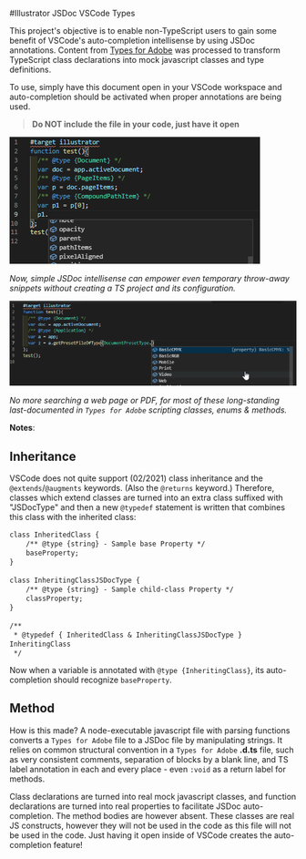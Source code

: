 #Illustrator JSDoc VSCode Types

This project's objective is to enable non-TypeScript users to gain some benefit of VSCode's auto-completion intellisense by using JSDoc annotations.
Content from [Types for Adobe](https://github.com/bbb999/Types-for-Adobe) was processed to transform TypeScript class declarations into mock javascript classes and type definitions.

To use, simply have this document open in your VSCode workspace and auto-completion should be activated when proper annotations are being used.

> **Do NOT include the file in your code, just have it open**

![VSCode Autocompletion](./images/Types-Visual-Studio-Code-Autocompletion.png)

_Now, simple JSDoc intellisense can empower even temporary throw-away snippets without creating a TS project and its configuration._

![VSCode Autocompletion](./images/Types-Visual-Studio-Code-Autocompletion-2.png)

_No more searching a web page or PDF, for most of these long-standing last-documented in `Types for Adobe` scripting classes, enums & methods._

**Notes**:
## Inheritance
VSCode does not quite support (02/2021) class inheritance and the `@extends`/`@augments` keywords. (Also the `@returns` keyword.) Therefore, classes which extend classes are turned into an extra class suffixed with "JSDocType" and then a new `@typedef` statement is written that combines this class with the inherited class:
```
class InheritedClass {
	/** @type {string} - Sample base Property */
	baseProperty;
}

class InheritingClassJSDocType {
	/** @type {string} - Sample child-class Property */
	classProperty;
}

/**
 * @typedef { InheritedClass & InheritingClassJSDocType } InheritingClass
 */
```
Now when a variable is annotated with `@type {InheritingClass}`, its auto-completion should recognize `baseProperty`.

## Method
How is this made? A node-executable javascript file with parsing functions converts a `Types for Adobe` file to a JSDoc file by manipulating strings. It relies on common structural convention in a `Types for Adobe` **.d.ts** file, such as very consistent comments, separation of blocks by a blank line, and TS label annotation in each and every place - even `:void` as a return label for methods.

Class declarations are turned into real mock javascript classes, and function declarations are turned into real properties to facilitate JSDoc auto-completion. The method bodies are however absent. These classes are real JS constructs, however they will not be used in the code as this file will not be used in the code. Just having it open inside of VSCode creates the auto-completion feature!